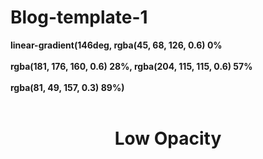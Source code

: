 # Blog-template-1


<b>linear-gradient(146deg, rgba(45, 68, 126, 0.6) 0%</b>
<br>
<br>
<b>rgba(181, 176, 160, 0.6) 28%, rgba(204, 115, 115, 0.6) 57%</b>
<br><br>
<b>rgba(81, 49, 157, 0.3) 89%)</b>
<br><br>

<h1 style="text-align: center">Low Opacity</h1>
